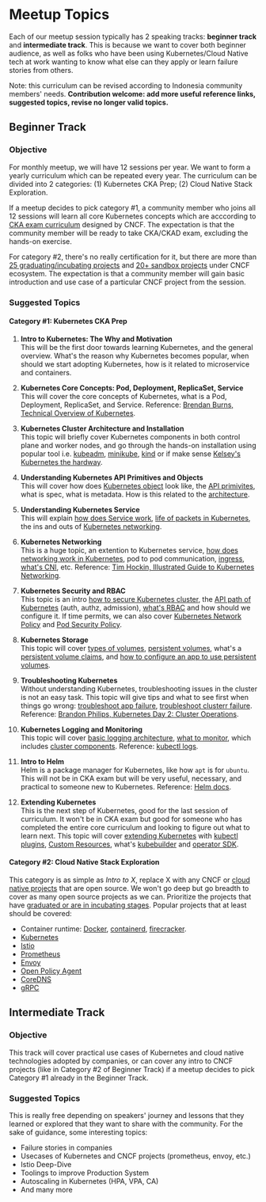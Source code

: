 # Meetup Topics

Each of our meetup session typically has 2 speaking tracks: **beginner track** and **intermediate track**. This is because we want to cover both beginner audience, as well as folks who have been using Kubernetes/Cloud Native tech at work wanting to know what else can they apply or learn failure stories from others.

Note: this curriculum can be revised according to Indonesia community members' needs. **Contribution welcome: add more useful reference links, suggested topics, revise no longer valid topics.**

## Beginner Track

### Objective

For monthly meetup, we will have 12 sessions per year. We want to form a yearly curriculum which can be repeated every year. The curriculum can be divided into 2 categories: (1) Kubernetes CKA Prep; (2) Cloud Native Stack Exploration. 

If a meetup decides to pick category #1, a community member who joins all 12 sessions will learn all core Kubernetes concepts which are acccording to [CKA exam curriculum](https://github.com/cncf/curriculum) designed by CNCF. The expectation is that the community member will be ready to take CKA/CKAD exam, excluding the hands-on exercise.

For category #2, there's no really certification for it, but there are more than [25 graduating/incubating projects](https://www.cncf.io/projects/) and [20+ sandbox projects](https://www.cncf.io/sandbox-projects/) under CNCF ecosystem. The expectation is that a community member will gain basic introduction and use case of a particular CNCF project from the session.

### Suggested Topics

#### Category #1: Kubernetes CKA Prep

1. **Intro to Kubernetes: The Why and Motivation**  
This will be the first door towards learning Kubernetes, and the general overview. What's the reason why Kubernetes becomes popular, when should we start adopting Kubernetes, how is it related to microservice and containers.

2. **Kubernetes Core Concepts: Pod, Deployment, ReplicaSet, Service**  
This will cover the core concepts of Kubernetes, what is a Pod, Deployment, ReplicaSet, and Service. Reference: [Brendan Burns, Technical Overview of Kubernetes](https://www.youtube.com/watch?v=WwBdNXt6wO4).

3. **Kubernetes Cluster Architecture and Installation**  
This topic will briefly cover Kubernetes components in both control plane and worker nodes, and go through the hands-on installation using popular tool i.e. [kubeadm](https://kubernetes.io/docs/setup/production-environment/tools/kubeadm/install-kubeadm/), [minikube](https://kubernetes.io/docs/setup/learning-environment/minikube/), [kind](https://github.com/kubernetes-sigs/kind) or if make sense [Kelsey's Kubernetes the hardway](https://github.com/kelseyhightower/kubernetes-the-hard-way).

4. **Understanding Kubernetes API Primitives and Objects**  
This will cover how does [Kubernetes object](https://kubernetes.io/docs/concepts/overview/working-with-objects/kubernetes-objects/) look like, the [API primivites](https://kubernetes.io/docs/reference/generated/kubernetes-api/v1.17/), what is spec, what is metadata. How is this related to the [architecture](https://www.youtube.com/watch?v=zeS6OyDoy78).

5. **Understanding Kubernetes Service**  
This will explain [how does Service work](https://kubernetes.io/docs/concepts/services-networking/service/), [life of packets in Kubernetes](https://www.youtube.com/watch?v=0Omvgd7Hg1I), the ins and outs of [Kubernetes networking](https://www.youtube.com/watch?v=0Omvgd7Hg1I).

6. **Kubernetes Networking**  
This is a huge topic, an extention to Kubernetes service, [how does networking work in Kubernetes](https://kubernetes.io/docs/concepts/cluster-administration/networking/), pod to pod communication, [ingress](https://kubernetes.io/docs/concepts/services-networking/ingress/), [what's CNI](https://github.com/containernetworking/cni), etc. Reference: [Tim Hockin, Illustrated Guide to Kubernetes Networking](https://speakerdeck.com/thockin/illustrated-guide-to-kubernetes-networking).

7. **Kubernetes Security and RBAC**  
This topic is an intro [how to secure Kubernetes cluster](https://www.youtube.com/watch?v=YRR-kZub0cA), the [API path of Kubernetes](https://kubernetes.io/docs/reference/access-authn-authz/controlling-access/) (auth, authz, admission), [what's RBAC](https://kubernetes.io/docs/reference/access-authn-authz/rbac/) and how should we configure it. If time permits, we can also cover [Kubernetes Network Policy](https://kubernetes.io/docs/tasks/administer-cluster/declare-network-policy/) and [Pod Security Policy](https://kubernetes.io/docs/concepts/policy/pod-security-policy/).

8. **Kubernetes Storage**  
This topic will cover [types of volumes](https://kubernetes.io/docs/concepts/storage/volumes/), [persistent volumes](https://kubernetes.io/docs/concepts/storage/volumes/), what's a [persistent volume claims](https://kubernetes.io/docs/concepts/storage/persistent-volumes/#persistentvolumeclaims), and [how to configure an app to use persistent volumes](https://kubernetes.io/docs/tasks/configure-pod-container/configure-volume-storage/).

9. **Troubleshooting Kubernetes**  
Without understanding Kubernetes, troubleshooting issues in the cluster is not an easy task. This topic will give tips and what to see first when things go wrong: [troubleshoot app failure](https://kubernetes.io/docs/tasks/debug-application-cluster/debug-application/), [troubleshoot clusterr failure](https://kubernetes.io/docs/tasks/debug-application-cluster/debug-cluster/). Reference: [Brandon Philips, Kubernetes Day 2: Cluster Operations](https://www.youtube.com/watch?v=U1zR0eDQRYQ).

10. **Kubernetes Logging and Monitoring**  
This topic will cover [basic logging architecture](https://kubernetes.io/docs/concepts/cluster-administration/logging/), [what to monitor](https://www.datadoghq.com/blog/monitoring-kubernetes-era/), which includes [cluster components](https://kubernetes.io/docs/tasks/debug-application-cluster/resource-usage-monitoring/). Reference: [kubectl logs](https://kubernetes.io/docs/reference/generated/kubectl/kubectl-commands#logs).

11. **Intro to Helm**  
Helm is a package manager for Kubernetes, like how `apt` is for `ubuntu`. This will not be in CKA exam but will be very useful, necessary, and practical to someone new to Kubernetes. Reference: [Helm docs](https://helm.sh/docs/intro/).

12. **Extending Kubernetes**  
This is the next step of Kubernetes, good for the last session of curriculum. It won't be in CKA exam but good for someone who has completed the entire core curriculum and looking to figure out what to learn next. This topic will cover [extending Kubernetes](https://kubernetes.io/docs/concepts/extend-kubernetes/extend-cluster/) with [kubectl plugins](https://kubernetes.io/docs/tasks/extend-kubectl/kubectl-plugins/), [Custom Resources](https://kubernetes.io/docs/concepts/extend-kubernetes/api-extension/custom-resources/), what's [kubebuilder](https://github.com/kubernetes-sigs/kubebuilder) and [operator SDK](https://github.com/operator-framework/operator-sdk).


#### Category #2: Cloud Native Stack Exploration

This category is as simple as *Intro to X*, replace X with any CNCF or [cloud native projects](http://l.cncf.io) that are open source. We won't go deep but go breadth to cover as many open source projects as we can. Prioritize the projects that have [graduated or are in incubating stages](https://www.cncf.io/projects/). Popular projects that at least should be covered:
* Container runtime: [Docker](https://docker-curriculum.com/), [containerd](https://containerd.io/), [firecracker](https://github.com/firecracker-microvm/firecracker).
* [Kubernetes](https://kubernetes.io/)
* [Istio](https://istio.io/)
* [Prometheus](https://prometheus.io/)
* [Envoy](https://www.envoyproxy.io/)
* [Open Policy Agent](https://www.openpolicyagent.org/)
* [CoreDNS](https://coredns.io/)
* [gRPC](https://grpc.io/)

## Intermediate Track

### Objective

This track will cover practical use cases of Kubernetes and cloud native technologies adopted by companies, or can cover any intro to CNCF projects (like in Category #2 of Beginner Track) if a meetup decides to pick Category #1 already in the Beginner Track.

### Suggested Topics

This is really free depending on speakers' journey and lessons that they learned or explored that they want to share with the community. For the sake of guidance, some interesting topics:
* Failure stories in companies
* Usecases of Kubernetes and CNCF projects (prometheus, envoy, etc.)
* Istio Deep-Dive
* Toolings to improve Production System
* Autoscaling in Kubernetes (HPA, VPA, CA)
* And many more

